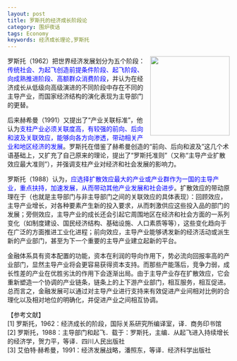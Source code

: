 ```yaml
---
layout: post
title: 罗斯托的经济成长阶段论
category: 围炉夜话
tags: Economy
keywords: 经济成长理论,罗斯托
---
```


<img align="right" src="https://fzuo.github.io/assets/img/0803OB.jpg" width="180"> 
罗斯托（1962）把世界经济发展划分为五个阶段：<span style="color:blue">传统社会、为起飞创造前提条件阶段、起飞阶段、向成熟推进阶段、高额群众消费阶段</span>，并认为在经济成长从低级向高级演进的不同阶段中存在不同的主导产业，而国家经济结构的演化表现为主导部门的更替。<br>

后来赫希曼（1991）又提出了“产业关联标准”，他认为<span style="color:blue">支柱产业必须关联度高，有较强的前向、后向和波及关联效应，能够向各方向渗透，带动相关产业和地区经济的发展</span>。罗斯托在借鉴了赫希曼创造的“前向、后向和波及”这几个术语基础上，又扩充了自己原来的理论，提出了“罗斯托准则”（又称“主导产业扩散效应最大准则”），并强调支柱产业对经济和社会发展的影响力。<br>

罗斯托（1988）认为，<span style="color:blue">应选择扩散效应最大的产业或产业群作为一国的主导产业，重点扶持，加速发展，从而带动其他产业发展和社会进步</span>。扩散效应的带动原理在于（也就是主导部门与非主导部门之间的关联效应的具体表现）：回顾效应，主导产业增长，对各种要素产生新的投入要求，从而刺激供应这些投入品的部门的发展；旁侧效应，主导产业的成长还会引起它周围地区在经济和社会方面的一系列变化（如制度建设、国民经济结构、基础设施、人口素质等等），这些变化趋向于在广泛的方面推进工业化进程；前向效应，主导产业能够诱发新的经济活动或派生新的产业部门，甚至为下一个重要的主导产业建立起新的平台。<br>

金融体系具有资本配置的功能，资本在利润的导向作用下，势必流向回报率高的产业部门，显然主导产业将会更容易获得资本支持。而那些产能落后，竞争力弱，成长性差的产业在优胜劣汰的作用下会逐渐出局。由于主导产业存在扩散效应，它会重新塑造一个协调的产业链条，链条上的上下游产业部门，相互服务，相互促进。总而言之，金融发展可以通过对主导产业进行支持来有效促进产业间相对比例的合理化以及相对地位的明确化，并促进产业之间相互协调。<br>

【参考文献】<br>
[1] 罗斯托，1962：经济成长的阶段，国际关系研究所编译室，译．商务印书馆<br>
[2] 罗斯托，1988：主导部门和起飞．载于：罗斯托，主编．从起飞进入持续增长的经济学，贺力平，等译．四川人民出版社<br>
[3] 艾伯特·赫希曼，1991：经济发展战略，潘照东，等译．经济科学出版社<br>

